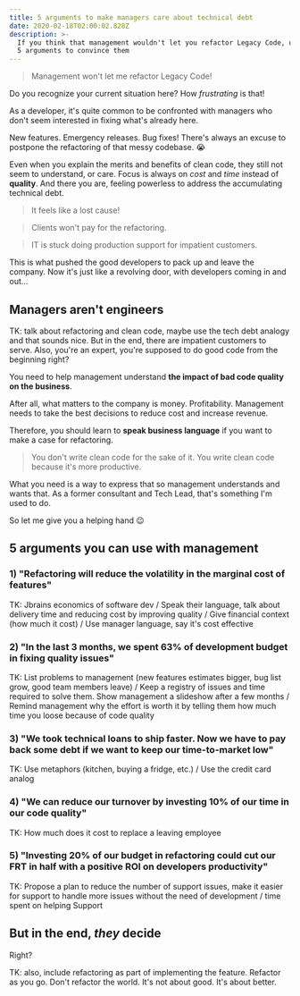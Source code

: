 ```yaml
---
title: 5 arguments to make managers care about technical debt
date: 2020-02-18T02:00:02.828Z
description: >-
  If you think that management wouldn't let you refactor Legacy Code, use these
  5 arguments to convince them
---
```


> Management won't let me refactor Legacy Code!

Do you recognize your current situation here? How _frustrating_ is that!

As a developer, it's quite common to be confronted with managers who don't seem interested in fixing what's already here.

New features. Emergency releases. Bug fixes! There's always an excuse to postpone the refactoring of that messy codebase. 😭

Even when you explain the merits and benefits of clean code, they still not seem to understand, or care. Focus is always on _cost_ and _time_ instead of **quality**. And there you are, feeling powerless to address the accumulating technical debt.

> It feels like a lost cause!

> Clients won't pay for the refactoring.

> IT is stuck doing production support for impatient customers.

This is what pushed the good developers to pack up and leave the company. Now it's just like a revolving door, with developers coming in and out…

## Managers aren't engineers

TK: talk about refactoring and clean code, maybe use the tech debt analogy and that sounds nice. But in the end, there are impatient customers to serve. Also, you're an expert, you're supposed to do good code from the beginning right?

You need to help management understand **the impact of bad code quality on the business**.

After all, what matters to the company is money. Profitability. Management needs to take the best decisions to reduce cost and increase revenue.

Therefore, you should learn to **speak business language** if you want to make a case for refactoring.

> You don't write clean code for the sake of it. You write clean code because it's more productive.

What you need is a way to express that so management understands and wants that. As a former consultant and Tech Lead, that's something I'm used to do.

So let me give you a helping hand 😉

## 5 arguments you can use with management

### 1) "Refactoring will reduce the volatility in the marginal cost of features"

TK: Jbrains economics of software dev / Speak their language, talk about delivery time and reducing cost by improving quality / Give financial context (how much it cost) / Use manager language, say it's cost effective

### 2) "In the last 3 months, we spent 63% of development budget in fixing quality issues"

TK: List problems to management (new features estimates bigger, bug list grow, good team members leave) / Keep a registry of issues and time required to solve them. Show management a slideshow after a few months / Remind management why the effort is worth it by telling them how much time you loose because of code quality

### 3) "We took technical loans to ship faster. Now we have to pay back some debt if we want to keep our time-to-market low"

TK: Use metaphors (kitchen, buying a fridge, etc.) / Use the credit card analog

### 4) "We can reduce our turnover by investing 10% of our time in our code quality"

TK: How much does it cost to replace a leaving employee

### 5) "Investing 20% of our budget in refactoring could cut our FRT in half with a positive ROI on developers productivity"

TK: Propose a plan to reduce the number of support issues, make it easier for support to handle more issues without the need of development / time spent on helping Support

## But in the end, _they_ decide

Right?

TK: also, include refactoring as part of implementing the feature. Refactor as you go. Don't refactor the world. It's not about good. It's about better.
